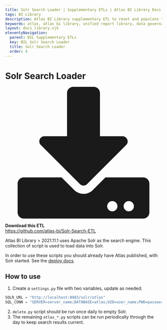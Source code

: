 ```yaml
---
title: Solr Search Loader | Supplementary ETLs | Atlas BI Library Docs
tags: BI Library
description: Atlas BI Library supplementary ETL to reset and populate the main website search. The etl to keeps search results fresh as new documentation is added.
keywords: atlas, atlas bi library, unified report library, data governance, database, etl, solr, apache solr, search, advanced search
layout: docs_library.njk
eleventyNavigation:
  parent: BIL Supplementary ETLs
  key: BIL Solr Search Loader
  title: Solr Search Loader
  order: 4
---
```


# Solr Search Loader

<div class="box">
  <article class="media">
    <div class="media-left">
      <figure class="image is-64x64">
        <svg xmlns="http://www.w3.org/2000/svg" aria-hidden="true" focusable="false" data-prefix="fas" data-icon="download" class="svg-inline--fa fa-download fa-w-16" role="img" viewBox="0 0 512 512"><path fill="currentColor" d="M216 0h80c13.3 0 24 10.7 24 24v168h87.7c17.8 0 26.7 21.5 14.1 34.1L269.7 378.3c-7.5 7.5-19.8 7.5-27.3 0L90.1 226.1c-12.6-12.6-3.7-34.1 14.1-34.1H192V24c0-13.3 10.7-24 24-24zm296 376v112c0 13.3-10.7 24-24 24H24c-13.3 0-24-10.7-24-24V376c0-13.3 10.7-24 24-24h146.7l49 49c20.1 20.1 52.5 20.1 72.6 0l49-49H488c13.3 0 24 10.7 24 24zm-124 88c0-11-9-20-20-20s-20 9-20 20 9 20 20 20 20-9 20-20zm64 0c0-11-9-20-20-20s-20 9-20 20 9 20 20 20 20-9 20-20z"/></svg>
      </figure>
    </div>
    <div class="media-content">
      <div class="content">
        <p>
          <strong>Download this ETL</strong>
          <br>
          <a href="https://github.com/atlas-bi/Solr-Search-ETL" rel="noopener" target="blank">https://github.com/atlas-bi/Solr-Search-ETL</a>
        </p>
      </div>
    </div>
  </article>
</div>

Atlas BI Library > 2021.11.1 uses Apache Solr as the search engine. This collection of script is used to load data into Solr.

In order to use these scripts you should already have Atlas published, with Solr started. See the [deploy docs](/docs/bi-library/deploy/).

## How to use

1. Create a `settings.py` file with two variables, update as needed:

```py
SOLR_URL = "http://localhost:8983/solr/atlas"
SQL_CONN = "SERVER=server_name;DATABASE=atlas;UID=user_name;PWD=password"
```

2. `delete.py` script should be run once daily to empty Solr.
3. The remaining `atlas_*.py` scripts can be run periodically through the day to keep search results current.
